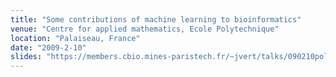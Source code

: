 ```yaml
---
title: "Some contributions of machine learning to bioinformatics"
venue: "Centre for applied mathematics, Ecole Polytechnique"
location: "Palaiseau, France"
date: "2009-2-10"
slides: "https://members.cbio.mines-paristech.fr/~jvert/talks/090210polytechnique/polytechnique.pdf"
---
```

